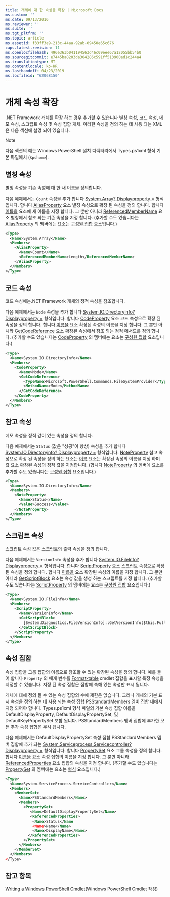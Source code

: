 ```yaml
---
title: 개체에 대 한 속성을 확장 | Microsoft Docs
ms.custom: ''
ms.date: 09/13/2016
ms.reviewer: ''
ms.suite: ''
ms.tgt_pltfrm: ''
ms.topic: article
ms.assetid: f33ff3e9-213c-44aa-92ab-09450e65c676
caps.latest.revision: 11
ms.openlocfilehash: 496e363b041194563d46c09eee67a12055bb54b0
ms.sourcegitcommit: e7445ba8203da304286c591ff513900ad1c244a4
ms.translationtype: MT
ms.contentlocale: ko-KR
ms.lasthandoff: 04/23/2019
ms.locfileid: "62068150"
---
```

# <a name="extending-properties-for-objects"></a>개체 속성 확장

.NET Framework 개체를 확장 하는 경우 추가할 수 있습니다 별칭 속성, 코드 속성, 메모 속성, 스크립트 속성 및 속성 집합 개체. 이러한 속성을 정의 하는 데 사용 되는 XML은 다음 섹션에 설명 되어 있습니다.

> [!NOTE]
> 다음 섹션의 예는 Windows PowerShell 설치 디렉터리에서 Types.ps1xml 형식 기본 파일에서 (`$pshome`).

## <a name="alias-properties"></a>별칭 속성

별칭 속성을 기존 속성에 대 한 새 이름을 정의합니다.

다음 예제에서는 `Count` 속성을 추가 합니다 [System.Array? Displayproperty =](/dotnet/api/System.Array) 형식입니다. 합니다 [AliasProperty](http://msdn.microsoft.com/en-us/b140038c-807a-4bb9-beca-332491cda1b1) 요소 별칭 속성으로 확장 된 속성을 정의 합니다. 합니다 [이름을](http://msdn.microsoft.com/en-us/b58e9d21-c8c9-49a5-909e-9c1cfc64f873) 요소에 새 이름을 지정 합니다. 그 뿐만 아니라 [ReferencedMemberName](http://msdn.microsoft.com/en-us/0c5db6cc-9033-4d48-88a7-76b962882f7a) 요소 별칭에서 참조 되는 기존 속성을 지정 합니다. (추가할 수도 있습니다는 [AliasProperty](http://msdn.microsoft.com/en-us/d6647953-94ad-4b0b-af2e-4dda6952dee1) 의 멤버에는 요소는 [구성원 집합](http://msdn.microsoft.com/en-us/46a50fb5-e150-4c03-8584-e1b53e4d49e3) 요소입니다.)

```xml
<Type>
  <Name>System.Array</Name>
  <Members>
    <AliasProperty>
      <Name>Count</Name>
      <ReferencedMemberName>Length</ReferencedMemberName>
    </AliasProperty>
  </Members>
</Type>
```

## <a name="code-properties"></a>코드 속성

코드 속성에는.NET Framework 개체의 정적 속성을 참조합니다.

다음 예제에서는 `Node` 속성을 추가 합니다 [System.IO.Directoryinfo? Displayproperty =](/dotnet/api/System.IO.DirectoryInfo) 형식입니다. 합니다 [CodeProperty](http://msdn.microsoft.com/en-us/59bc4d18-41eb-4c0d-8ad3-bbfa5dc488db) 요소 코드 속성으로 확장 된 속성을 정의 합니다. 합니다 [이름을](http://msdn.microsoft.com/en-us/b58e9d21-c8c9-49a5-909e-9c1cfc64f873) 요소 확장된 속성의 이름을 지정 합니다. 그 뿐만 아니라 [GetCodeReference](http://msdn.microsoft.com/en-us/62af34f5-cc22-42c0-9e0c-3bd0f5c1a4a0) 요소 확장된 속성에서 참조 되는 정적 메서드를 정의 합니다. (추가할 수도 있습니다는 [CodeProperty](http://msdn.microsoft.com/en-us/59bc4d18-41eb-4c0d-8ad3-bbfa5dc488db) 의 멤버에는 요소는 [구성원 집합](http://msdn.microsoft.com/en-us/46a50fb5-e150-4c03-8584-e1b53e4d49e3) 요소입니다.)

```xml
<Type>
  <Name>System.IO.DirectoryInfo</Name>
  <Members>
    <CodeProperty>
      <Name>Mode</Name>
      <GetCodeReference>
        <TypeName>Microsoft.PowerShell.Commands.FileSystemProvider</TypeName>
        <MethodName>Mode</MethodName>
      </GetCodeReference>
    </CodeProperty>
  </Members>
</Type>
```

## <a name="note-properties"></a>참고 속성

메모 속성을 정적 값이 있는 속성을 정의 합니다.

다음 예제에서는 `Status` (값은 "성공"이 항상) 속성을 추가 합니다 [System.IO.Directoryinfo? Displayproperty =](/dotnet/api/System.IO.DirectoryInfo) 형식입니다. [NoteProperty](http://msdn.microsoft.com/en-us/331e6c50-d703-43f0-89bc-ca9fb97800eb) 참고 속성으로 확장 된 속성을 정의 하는 요소는 [이름](http://msdn.microsoft.com/en-us/b58e9d21-c8c9-49a5-909e-9c1cfc64f873) 요소는 확장된 속성의 이름을 지정 하며 [값](http://msdn.microsoft.com/en-us/f3c77546-b98e-4c4e-bbe0-6dfd06696d1c) 요소 확장된 속성의 정적 값을 지정합니다. (합니다 [NoteProperty](http://msdn.microsoft.com/en-us/331e6c50-d703-43f0-89bc-ca9fb97800eb) 의 멤버에 요소를 추가할 수도 있습니다는 [구성원 집합](http://msdn.microsoft.com/en-us/46a50fb5-e150-4c03-8584-e1b53e4d49e3) 요소입니다.)

```xml
<Type>
  <Name>System.IO.DirectoryInfo</Name>
  <Members>
    <NoteProperty>
      <Name>Status</Name>
      <Value>Success</Value>
    </NoteProperty>
  </Members>
</Type>
```

## <a name="script-properties"></a>스크립트 속성

스크립트 속성 값은 스크립트의 출력 속성을 정의 합니다.

다음 예제에서는 `VersionInfo` 속성을 추가 합니다 [System.IO.FileInfo? Displayproperty =](/dotnet/api/System.IO.FileInfo) 형식입니다. 합니다 [ScriptProperty](http://msdn.microsoft.com/en-us/858a4247-676b-4cc9-9f3e-057109aad350) 요소 스크립트 속성으로 확장 된 속성을 정의 합니다. 합니다 [이름을](http://msdn.microsoft.com/en-us/b58e9d21-c8c9-49a5-909e-9c1cfc64f873) 요소 확장된 속성의 이름을 지정 합니다. 그 뿐만 아니라 [GetScriptBlock](http://msdn.microsoft.com/en-us/f3c77546-b98e-4c4e-bbe0-6dfd06696d1c) 요소는 속성 값을 생성 하는 스크립트를 지정 합니다. (추가할 수도 있습니다는 [ScriptProperty](http://msdn.microsoft.com/en-us/858a4247-676b-4cc9-9f3e-057109aad350) 의 멤버에는 요소는 [구성원 집합](http://msdn.microsoft.com/en-us/46a50fb5-e150-4c03-8584-e1b53e4d49e3) 요소입니다.)

```xml
<Type>
  <Name>System.IO.FileInfo</Name>
  <Members>
    <ScriptProperty>
      <Name>VersionInfo</Name>
      <GetScriptBlock>
        [System.Diagnostics.FileVersionInfo]::GetVersionInfo($this.FullName)
      </GetScriptBlock>
    </ScriptProperty>
  </Members>
</Type>
```

## <a name="property-sets"></a>속성 집합

속성 집합을 그룹 집합의 이름으로 참조할 수 있는 확장된 속성을 정의 합니다. 예를 들어 합니다 `Property` 의 매개 변수를 [Format-table](/powershell/module/Microsoft.PowerShell.Utility/Format-Table) cmdlet 집합을 표시할 특정 속성을 지정할 수 있습니다. 지정 된 속성 집합은 집합에 속해 있는 속성만 표시 됩니다.

개체에 대해 정의 될 수 있는 속성 집합의 수에 제한은 없습니다. 그러나 개체의 기본 표시 속성을 정의 하는 데 사용 되는 속성 집합 PSStandardMembers 멤버 집합 내에서 지정 되어야 합니다. Types.ps1xml 형식 파일의 기본 속성 집합 이름을 DefaultDisplayProperty, DefaultDisplayPropertySet, 및 DefaultKeyPropertySet 포함 됩니다. PSStandardMembers 멤버 집합에 추가한 모든 추가 속성 집합은 무시 됩니다.

다음 예제에서는 DefaultDisplayPropertySet 속성 집합 PSStandardMembers 멤버 집합에 추가 되는 [System.Serviceprocess.Servicecontroller? Displayproperty =](/dotnet/api/System.ServiceProcess.ServiceController) 형식입니다. 합니다 [PropertySet](http://msdn.microsoft.com/en-us/14cdc234-796e-4857-9b51-bdbaa1412188) 요소 그룹 속성을 정의 합니다. 합니다 [이름을](http://msdn.microsoft.com/en-us/b58e9d21-c8c9-49a5-909e-9c1cfc64f873) 요소 속성 집합의 이름을 지정 합니다. 그 뿐만 아니라 [ReferencedProperties](http://msdn.microsoft.com/en-us/5e620423-8679-4fbf-b6db-9f79288e4786) 요소 집합의 속성을 지정 합니다. (추가할 수도 있습니다는 [PropertySet](http://msdn.microsoft.com/en-us/14cdc234-796e-4857-9b51-bdbaa1412188) 의 멤버에는 요소는 [형식](http://msdn.microsoft.com/en-us/e5dbd353-d6b2-40a1-92b6-6f1fea744ebe) 요소입니다.)

```xml
<Type>
  <Name>System.ServiceProcess.ServiceController</Name>
  <Members>
    <MemberSet>
      <Name>PSStandardMembers</Name>
      <Members>
        <PropertySet>
           <Name>DefaultDisplayPropertySet</Name>
           <ReferencedProperties>
            <Name>Status</Name
            <Name>Name</Name>
            <Name>DisplayName</Name>
          </ReferencedProperties>
        </PropertySet>
      </Members>
    </MemberSet>
  </Members>
</Type>
```

## <a name="see-also"></a>참고 항목

[Writing a Windows PowerShell Cmdlet](./writing-a-windows-powershell-cmdlet.md)(Windows PowerShell Cmdlet 작성)
